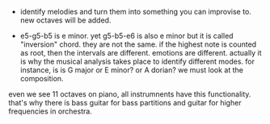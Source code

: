 - identify melodies and turn them into something you can improvise to.
new octaves will be added.

- e5-g5-b5 is e minor.
yet g5-b5-e6 is also e minor but it is called "inversion" chord. they are not the same. if the highest note is counted as root, then the intervals are different. emotions are different.
actually it is why the musical analysis takes place to identify different modes. for instance, is is G major or E minor? or A dorian? we must look at the composition.

even we see 11 octaves on piano, all instrumnents have this functionality.
that's why there is bass guitar for bass partitions and guitar for higher frequencies in orchestra.